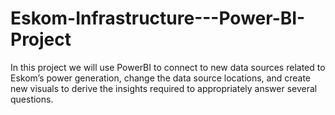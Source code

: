 # Eskom-Infrastructure---Power-BI-Project
In this project we will use PowerBI to connect to new data sources related to Eskom’s power generation, change the data source locations, and create new visuals to derive the insights required to appropriately answer several questions.
